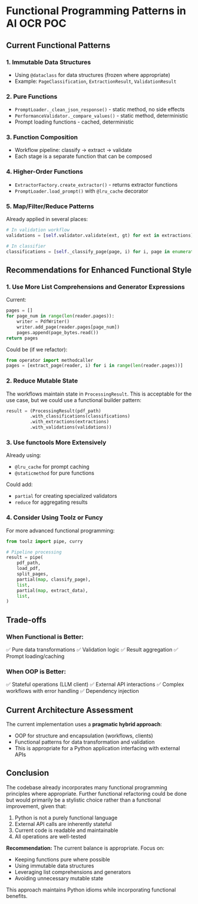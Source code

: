 # Functional Programming Patterns in AI OCR POC

## Current Functional Patterns

### 1. Immutable Data Structures
- Using `@dataclass` for data structures (frozen where appropriate)
- Example: `PageClassification`, `ExtractionResult`, `ValidationResult`

### 2. Pure Functions
- `PromptLoader._clean_json_response()` - static method, no side effects
- `PerformanceValidator._compare_values()` - static method, deterministic
- Prompt loading functions - cached, deterministic

### 3. Function Composition
- Workflow pipeline: classify → extract → validate
- Each stage is a separate function that can be composed

### 4. Higher-Order Functions
- `ExtractorFactory.create_extractor()` - returns extractor functions
- `PromptLoader.load_prompt()` with `@lru_cache` decorator

### 5. Map/Filter/Reduce Patterns

Already applied in several places:
```python
# In validation workflow
validations = [self.validator.validate(ext, gt) for ext in extractions]

# In classifier
classifications = [self._classify_page(page, i) for i, page in enumerate(pages)]
```

## Recommendations for Enhanced Functional Style

### 1. Use More List Comprehensions and Generator Expressions

Current:
```python
pages = []
for page_num in range(len(reader.pages)):
    writer = PdfWriter()
    writer.add_page(reader.pages[page_num])
    pages.append(page_bytes.read())
return pages
```

Could be (if we refactor):
```python
from operator import methodcaller
pages = [extract_page(reader, i) for i in range(len(reader.pages))]
```

### 2. Reduce Mutable State

The workflows maintain state in `ProcessingResult`. This is acceptable for the use case,
but we could use a functional builder pattern:

```python
result = (ProcessingResult(pdf_path)
         .with_classifications(classifications)
         .with_extractions(extractions)
         .with_validations(validations))
```

### 3. Use functools More Extensively

Already using:
- `@lru_cache` for prompt caching
- `@staticmethod` for pure functions

Could add:
- `partial` for creating specialized validators
- `reduce` for aggregating results

### 4. Consider Using Toolz or Funcy

For more advanced functional programming:
```python
from toolz import pipe, curry

# Pipeline processing
result = pipe(
    pdf_path,
    load_pdf,
    split_pages,
    partial(map, classify_page),
    list,
    partial(map, extract_data),
    list,
)
```

## Trade-offs

### When Functional is Better:
✅ Pure data transformations
✅ Validation logic
✅ Result aggregation
✅ Prompt loading/caching

### When OOP is Better:
✅ Stateful operations (LLM client)
✅ External API interactions
✅ Complex workflows with error handling
✅ Dependency injection

## Current Architecture Assessment

The current implementation uses a **pragmatic hybrid approach**:
- OOP for structure and encapsulation (workflows, clients)
- Functional patterns for data transformation and validation
- This is appropriate for a Python application interfacing with external APIs

## Conclusion

The codebase already incorporates many functional programming principles where appropriate. 
Further functional refactoring could be done but would primarily be a stylistic choice 
rather than a functional improvement, given that:

1. Python is not a purely functional language
2. External API calls are inherently stateful
3. Current code is readable and maintainable
4. All operations are well-tested

**Recommendation:** The current balance is appropriate. Focus on:
- Keeping functions pure where possible
- Using immutable data structures
- Leveraging list comprehensions and generators
- Avoiding unnecessary mutable state

This approach maintains Python idioms while incorporating functional benefits.
